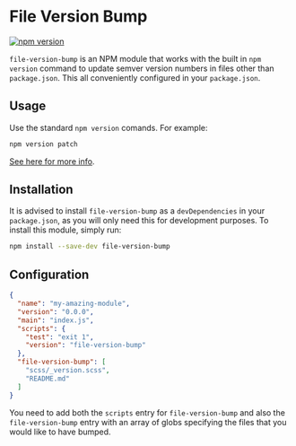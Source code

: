 # File Version Bump

[![npm version](https://img.shields.io/npm/v/file-version-bump.svg?style=flat-square)](https://www.npmjs.com/package/file-version-bump)

`file-version-bump` is an NPM module that works with the built in `npm version` command to update semver version numbers in files other than `package.json`. This all conveniently configured in your `package.json`.


## Usage
Use the standard `npm version` comands. For example:

```sh
npm version patch
```

[See here for more info](https://docs.npmjs.com/cli/version).

## Installation

It is advised to install `file-version-bump` as a `devDependencies` in your `package.json`, as you will only need this for development purposes. To install this module, simply run:

```sh
npm install --save-dev file-version-bump
```

## Configuration
```json
{
  "name": "my-amazing-module",
  "version": "0.0.0",
  "main": "index.js",
  "scripts": {
    "test": "exit 1",
    "version": "file-version-bump"
  },
  "file-version-bump": [
    "scss/_version.scss",
    "README.md"
  ]
}
```

You need to add both the `scripts` entry for `file-version-bump` and also the `file-version-bump` entry with an array of globs specifying the files that you would like to have bumped.
